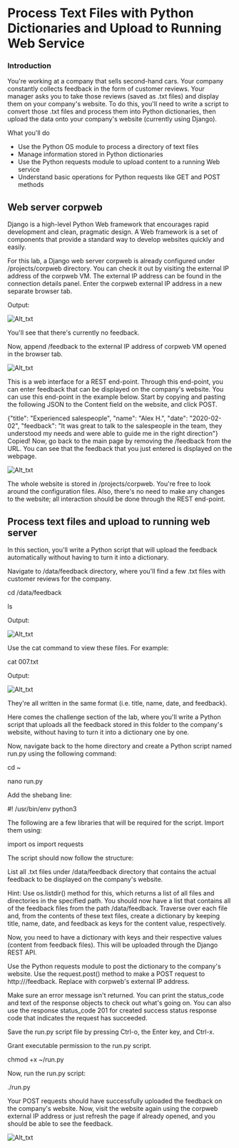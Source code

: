 # Process Text Files with Python Dictionaries and Upload to Running Web Service

### Introduction
You're working at a company that sells second-hand cars. Your company constantly collects feedback in the form of customer reviews. Your manager asks you to take those reviews (saved as .txt files) and display them on your company's website. To do this, you'll need to write a script to convert those .txt files and process them into Python dictionaries, then upload the data onto your company's website (currently using Django).

What you'll do
* Use the Python OS module to process a directory of text files
* Manage information stored in Python dictionaries
* Use the Python requests module to upload content to a running Web service
* Understand basic operations for Python requests like GET and POST methods

## Web server corpweb
Django is a high-level Python Web framework that encourages rapid development and clean, pragmatic design. A Web framework is a set of components that provide a standard way to develop websites quickly and easily.

For this lab, a Django web server corpweb is already configured under /projects/corpweb directory. You can check it out by visiting the external IP address of the corpweb VM. The external IP address can be found in the connection details panel. Enter the corpweb external IP address in a new separate browser tab.

Output:

![Alt_txt](https://github.com/AnnieChen1130/Google-IT-Automation-with-Python/blob/main/Course6-Automating-Real-World-Tasks-with-Python/Lab2-Process-Text-Files-with-Python-Dictionaries-an-Upload-to-Running-Web-Service/image/1.png)

You'll see that there's currently no feedback.

Now, append /feedback to the external IP address of corpweb VM opened in the browser tab.

![Alt_txt](https://github.com/AnnieChen1130/Google-IT-Automation-with-Python/blob/main/Course6-Automating-Real-World-Tasks-with-Python/Lab2-Process-Text-Files-with-Python-Dictionaries-an-Upload-to-Running-Web-Service/image/2.png)

This is a web interface for a REST end-point. Through this end-point, you can enter feedback that can be displayed on the company's website. You can use this end-point in the example below. Start by copying and pasting the following JSON to the Content field on the website, and click POST.

{"title": "Experienced salespeople", "name": "Alex H.", "date": "2020-02-02", "feedback": "It was great to talk to the salespeople in the team, they understood my needs and were able to guide me in the right direction"}
Copied!
Now, go back to the main page by removing the /feedback from the URL. You can see that the feedback that you just entered is displayed on the webpage.

![Alt_txt](https://github.com/AnnieChen1130/Google-IT-Automation-with-Python/blob/main/Course6-Automating-Real-World-Tasks-with-Python/Lab2-Process-Text-Files-with-Python-Dictionaries-an-Upload-to-Running-Web-Service/image/3.png)

The whole website is stored in /projects/corpweb. You're free to look around the configuration files. Also, there's no need to make any changes to the website; all interaction should be done through the REST end-point.

## Process text files and upload to running web server
In this section, you'll write a Python script that will upload the feedback automatically without having to turn it into a dictionary.

Navigate to /data/feedback directory, where you'll find a few .txt files with customer reviews for the company.

cd /data/feedback

ls

Output:

![Alt_txt](https://github.com/AnnieChen1130/Google-IT-Automation-with-Python/blob/main/Course6-Automating-Real-World-Tasks-with-Python/Lab2-Process-Text-Files-with-Python-Dictionaries-an-Upload-to-Running-Web-Service/image/4.png)

Use the cat command to view these files. For example:

cat 007.txt

Output:

![Alt_txt](https://github.com/AnnieChen1130/Google-IT-Automation-with-Python/blob/main/Course6-Automating-Real-World-Tasks-with-Python/Lab2-Process-Text-Files-with-Python-Dictionaries-an-Upload-to-Running-Web-Service/image/5.png)

They're all written in the same format (i.e. title, name, date, and feedback).

Here comes the challenge section of the lab, where you'll write a Python script that uploads all the feedback stored in this folder to the company's website, without having to turn it into a dictionary one by one.

Now, navigate back to the home directory and create a Python script named run.py using the following command:

cd ~

nano run.py

Add the shebang line:

#! /usr/bin/env python3

The following are a few libraries that will be required for the script. Import them using:

import os
import requests

The script should now follow the structure:

List all .txt files under /data/feedback directory that contains the actual feedback to be displayed on the company's website.

Hint: Use os.listdir() method for this, which returns a list of all files and directories in the specified path.
You should now have a list that contains all of the feedback files from the path /data/feedback. Traverse over each file and, from the contents of these text files, create a dictionary by keeping title, name, date, and feedback as keys for the content value, respectively.

Now, you need to have a dictionary with keys and their respective values (content from feedback files). This will be uploaded through the Django REST API.

Use the Python requests module to post the dictionary to the company's website. Use the request.post() method to make a POST request to http://<corpweb-external-IP>/feedback. Replace <corpweb-external-IP> with corpweb's external IP address.

Make sure an error message isn't returned. You can print the status_code and text of the response objects to check out what's going on. You can also use the response status_code 201 for created success status response code that indicates the request has succeeded.

Save the run.py script file by pressing Ctrl-o, the Enter key, and Ctrl-x.

Grant executable permission to the run.py script.

chmod +x ~/run.py

Now, run the run.py script:

./run.py

Your POST requests should have successfully uploaded the feedback on the company's website. Now, visit the website again using the corpweb external IP address or just refresh the page if already opened, and you should be able to see the feedback.

![Alt_txt](https://github.com/AnnieChen1130/Google-IT-Automation-with-Python/blob/main/Course6-Automating-Real-World-Tasks-with-Python/Lab2-Process-Text-Files-with-Python-Dictionaries-an-Upload-to-Running-Web-Service/image/6.png)
